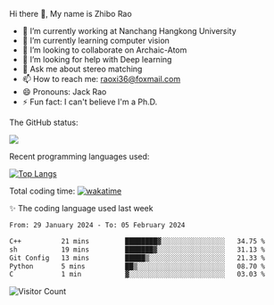 Hi there 👋, My name is Zhibo Rao
- 🔭 I’m currently working at Nanchang Hangkong University
- 🌱 I’m currently learning computer vision
- 👯 I’m looking to collaborate on Archaic-Atom
- 🤔 I’m looking for help with Deep learning
- 💬 Ask me about stereo matching
- 📫 How to reach me: raoxi36@foxmail.com
- 😄 Pronouns: Jack Rao
- ⚡ Fun fact: I can't believe I'm a Ph.D.

The GitHub status:

![](https://github-readme-stats.vercel.app/api?username=ZhiboRao)

Recent programming languages used:

[![Top Langs](https://github-readme-stats.vercel.app/api/top-langs/?username=ZhiboRao&layout=compact)](https://github.com/anuraghazra/github-readme-stats)

Total coding time: [![wakatime](https://wakatime.com/badge/user/51ec5ec7-4742-4243-9eea-732ade32c0b7.svg)](https://wakatime.com/@51ec5ec7-4742-4243-9eea-732ade32c0b7)

✨ The coding language used last week 
<!--START_SECTION:waka-->

```txt
From: 29 January 2024 - To: 05 February 2024

C++          21 mins         ████████▓░░░░░░░░░░░░░░░░   34.75 %
sh           19 mins         ███████▓░░░░░░░░░░░░░░░░░   31.13 %
Git Config   13 mins         █████▒░░░░░░░░░░░░░░░░░░░   21.33 %
Python       5 mins          ██▒░░░░░░░░░░░░░░░░░░░░░░   08.70 %
C            1 min           ▓░░░░░░░░░░░░░░░░░░░░░░░░   03.03 %
```

<!--END_SECTION:waka-->

![Visitor Count](https://profile-counter.glitch.me/Raohaocheng/count.svg)
